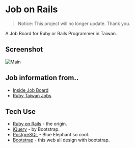 # Job on Rails


> Notice: This project will no longer update. Thank you.

A Job Board for Ruby or Rails Programmer in Taiwan.

## Screenshot

![Main](http://i.imgur.com/FvLkMJF.jpg)

## Job information from..

- [Inside Job Board](https://jobs.inside.com.tw/)
- [Ruby Taiwan Jobs](http://jobs.ruby.tw/)

## Tech Use

- [Ruby on Rails](http://rubyonrails.org/) - the origin.
- [jQuery](https://jquery.com/) - by Bootstrap.
- [PostgreSQL](http://www.postgresql.org/) - Blue Elephant so cool.
- [Bootstrap](http://getbootstrap.com/) - this web all design with bootstrap.

